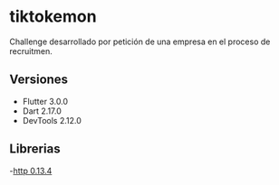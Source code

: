 # tiktokemon

Challenge desarrollado por petición de una empresa en el proceso de recruitmen.

## Versiones
- Flutter 3.0.0
- Dart 2.17.0
- DevTools 2.12.0

## Librerias
-[http 0.13.4](https://pub.dev/packages/http)
